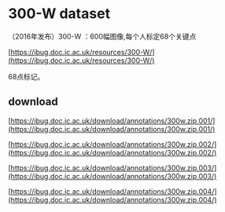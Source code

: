 # 300-W dataset

（2016年发布）300-W ：600幅图像,每个人标定68个关键点

[https://ibug.doc.ic.ac.uk/resources/300-W/](https://ibug.doc.ic.ac.uk/resources/300-W/)


68点标记。

## download

[https://ibug.doc.ic.ac.uk/download/annotations/300w.zip.001/](https://ibug.doc.ic.ac.uk/download/annotations/300w.zip.001/)

[https://ibug.doc.ic.ac.uk/download/annotations/300w.zip.002/](https://ibug.doc.ic.ac.uk/download/annotations/300w.zip.002/)

[https://ibug.doc.ic.ac.uk/download/annotations/300w.zip.003/](https://ibug.doc.ic.ac.uk/download/annotations/300w.zip.003/)

[https://ibug.doc.ic.ac.uk/download/annotations/300w.zip.004/](https://ibug.doc.ic.ac.uk/download/annotations/300w.zip.004/)

